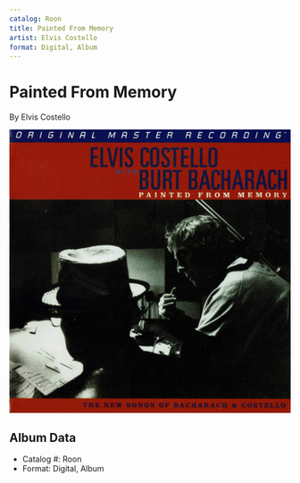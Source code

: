 ```yaml
---
catalog: Roon
title: Painted From Memory
artist: Elvis Costello
format: Digital, Album
---
```


# Painted From Memory

By Elvis Costello

![](../../assets/albumcovers/Elvis_Costello-Painted_From_Memory.png)

## Album Data

- Catalog #: Roon
- Format: Digital, Album

